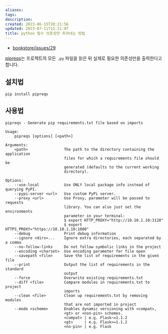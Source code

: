 ```yaml
---
aliases: 
tags: 
description:
created: 2023-06-15T20:21:56
updated: 2023-07-11T15:21:07
title: python 필수 의존성만 추려내는 방법
---
```

- [bookstore/issues/29](https://github.com/ESTsoft-Book-Project/bookstore/issues/29)

[pipreqs](https://betterdatascience.com/python-pipreqs/#:~:text=Pipreqs%20works%20by%20scanning%20all.py%20files%20in%20a,a%20Python%20project%20folder%2C%20simply%20run%20this%20command%3A)는 프로젝트의 모든 `.py` 파일을 읽은 뒤 실제로 필요한 의존성만을 출력한다고 합니다.

설치법
---

```shell
pip install pipreqs
```

사용법
---

```shell
pipreqs - Generate pip requirements.txt file based on imports

Usage:
    pipreqs [options] [<path>]

Arguments:
    <path>                The path to the directory containing the application
                          files for which a requirements file should be
                          generated (defaults to the current working
                          directory).

Options:
    --use-local           Use ONLY local package info instead of querying PyPI.
    --pypi-server <url>   Use custom PyPi server.
    --proxy <url>         Use Proxy, parameter will be passed to requests
                          library. You can also just set the environments
                          parameter in your terminal:
                          $ export HTTP_PROXY="http://10.10.1.10:3128"
                          $ export HTTPS_PROXY="https://10.10.1.10:1080"
    --debug               Print debug information
    --ignore <dirs>...    Ignore extra directories, each separated by a comma
    --no-follow-links     Do not follow symbolic links in the project
    --encoding <charset>  Use encoding parameter for file open
    --savepath <file>     Save the list of requirements in the given file
    --print               Output the list of requirements in the standard
                          output
    --force               Overwrite existing requirements.txt
    --diff <file>         Compare modules in requirements.txt to project
                          imports
    --clean <file>        Clean up requirements.txt by removing modules
                          that are not imported in project
    --mode <scheme>       Enables dynamic versioning with <compat>,
                          <gt> or <non-pin> schemes.
                          <compat> | e.g. Flask~=1.1.2
                          <gt>     | e.g. Flask>=1.1.2
                          <no-pin> | e.g. Flask
```